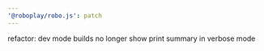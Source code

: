 ```yaml
---
'@roboplay/robo.js': patch
---
```


refactor: dev mode builds no longer show print summary in verbose mode
